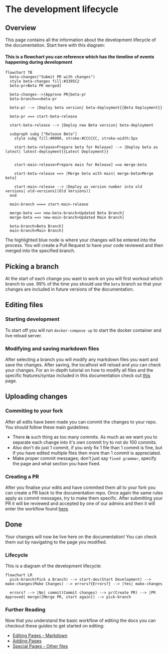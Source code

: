 # The development lifecycle

## Overview

This page contains all the information about the development lifecycle of the documentation. Start here with this diagram:

#### This is a flowchart you can reference which has the timeline of events happening during development

```mermaid
flowchart TB
  beta-changes("Submit PR with changes")
  style beta-changes fill:#3395C2
  beta-pr>Beta PR merged]

  beta-changes-->|Approve PR|beta-pr
  beta-branch===beta-pr

  beta-pr --> |Deploy beta version| beta-deployment{{Beta Deployment}}

  beta-pr === start-beta-release

  start-beta-release --> |Deploy new Beta version| beta-deployment

  subgraph subg ["Release Beta"]
    style subg fill:#0000, stroke:#CCCCCC, stroke-width:5px

    start-beta-release>Prepare beta for Release] --> |Deploy beta as latest| latest-deployment{{Latest Deployment}}


    start-main-release>Prepare main for Release] ==o merge-beta

    start-beta-release ==> |Merge beta with main| merge-beta>Merge beta]

    start-main-release --> |Deploy as version number into old versions| old-versions[(Old Versions)]
  end

  main-branch ==== start-main-release

  merge-beta ==> new-beta-branch>Updated Beta Branch]
  merge-beta ==> new-main-branch>Updated Main Branch]

  beta-branch>Beta Branch]
  main-branch>Main Branch]
```

The highlighted blue node is where your changes will be entered into the process. You will create a Pull Request to have your code reviewed and then merged into the specified branch.

## Picking a branch

At the start of each change you want to work on you will first workout which branch to use. 99% of the time you should use the `beta` branch so that your changes are included in future versions of the documentation.

## Editing files

### Starting development

To start off you will run `docker-compose up` to start the docker container and live reload server.

### Modifying and saving markdown files

After selecting a branch you will modify any markdown files you want and save the changes. After saving, the localhost will reload and you can check your changes. For an in-depth tutorial on how to modify all files and the specific features/syntax included in this documentation check out [this](./editing-files.md) page.

## Uploading changes

### Commiting to your fork

After all edits have been made you can commit the changes to your repo. You should follow these main guidelines:

- There **is** such thing as too many commits. As much as we want you to separate each change into it's own commit try to not do 100 commits.
- Also don't do just 1 commit, if you only fix 1 file than 1 commit is fine, but if you have edited multiple files then more than 1 commit is appreciated.
- Make proper commit messages; don't just say `fixed grammar`, specify the page and what section you have fixed.

### Creating a PR

After you finalise your edits and have commited them all to your fork you can create a PR back to the documentation repo. Once again the same rules apply as commit messages, try to make them specific. After submitting your PR it will be reviewed and accepted by one of our admins and then it will enter the workflow found [here](#this-is-a-flowchart-you-can-reference-which-has-the-timeline-of-events-happening-during-development).

## Done

Your changes will now be live here on the documentation! You can check them out by navigating to the page you modified.

### Lifecycle

This is a diagram of the development lifecycle:

```mermaid
flowchart LR
  pick-branch(Pick a Branch) --> start-dev(Start Development) --> make-changes(Make Changes) --> errors?{Errors?} --> |Yes| make-changes

  errors? --> |No| commit(Commit changes) --> pr(Create PR) --> |PR Approved| merge([Merge PR, start again]) --> pick-branch
```

### Further Reading

Now that you understand the basic workflow of editing the docs you can checkout these guides to get started on editing:

- [Editing Pages - Markdown](./editing-files.md)
- [Adding Pages](./adding-pages.md)
- [Special Pages - Other files](./special-files.md)
